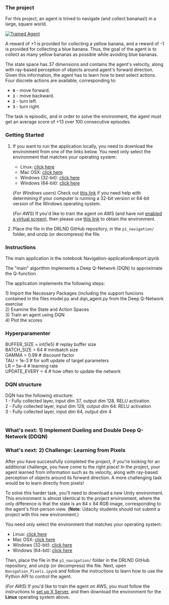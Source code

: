 <!DOCTYPE html>
<html lang="en" data-color-mode="auto" data-light-theme="light" data-dark-theme="dark">
<body>
<h3>The project</h3>
<p>For this project, an agent is trined to navigate (and collect bananas!) in a large, square world.</p>
<p><a target="_blank" rel="noopener noreferrer" href="https://user-images.githubusercontent.com/10624937/42135619-d90f2f28-7d12-11e8-8823-82b970a54d7e.gif"><img src="https://user-images.githubusercontent.com/10624937/42135619-d90f2f28-7d12-11e8-8823-82b970a54d7e.gif" alt="Trained Agent" title="Trained Agent" style="max-width:100%;"></a></p>
<p>A reward of +1 is provided for collecting a yellow banana, and a reward of -1 is provided for collecting a blue banana.  Thus, the goal of the agent is to collect as many yellow bananas as possible while avoiding blue bananas.</p>
<p>The state space has 37 dimensions and contains the agent's velocity, along with ray-based perception of objects around agent's forward direction.  Given this information, the agent has to learn how to best select actions.  Four discrete actions are available, corresponding to:</p>
<ul>
<li><strong><code>0</code></strong> - move forward.</li>
<li><strong><code>1</code></strong> - move backward.</li>
<li><strong><code>2</code></strong> - turn left.</li>
<li><strong><code>3</code></strong> - turn right.</li>
</ul>
<p>The task is episodic, and in order to solve the environment, the agent must get an average score of +13 over 100 consecutive episodes.</p>
<h3>Getting Started</h3>
<ol>
<li>
<p>If you want to run the application locally, you need to download the environment from one of the links below.  You need only select the environment that matches your operating system:</p>
<ul>
<li>Linux: <a href="https://s3-us-west-1.amazonaws.com/udacity-drlnd/P1/Banana/Banana_Linux.zip" rel="nofollow">click here</a></li>
<li>Mac OSX: <a href="https://s3-us-west-1.amazonaws.com/udacity-drlnd/P1/Banana/Banana.app.zip" rel="nofollow">click here</a></li>
<li>Windows (32-bit): <a href="https://s3-us-west-1.amazonaws.com/udacity-drlnd/P1/Banana/Banana_Windows_x86.zip" rel="nofollow">click here</a></li>
<li>Windows (64-bit): <a href="https://s3-us-west-1.amazonaws.com/udacity-drlnd/P1/Banana/Banana_Windows_x86_64.zip" rel="nofollow">click here</a></li>
</ul>
<p>(<em>For Windows users</em>) Check out <a href="https://support.microsoft.com/en-us/help/827218/how-to-determine-whether-a-computer-is-running-a-32-bit-version-or-64" rel="nofollow">this link</a> if you need help with determining if your computer is running a 32-bit version or 64-bit version of the Windows operating system.</p>
<p>(<em>For AWS</em>) If you'd like to train the agent on AWS (and have not <a href="https://github.com/Unity-Technologies/ml-agents/blob/master/docs/Training-on-Amazon-Web-Service.md">enabled a virtual screen</a>), then please use <a href="https://s3-us-west-1.amazonaws.com/udacity-drlnd/P1/Banana/Banana_Linux_NoVis.zip" rel="nofollow">this link</a> to obtain the environment.</p>
</li>
<li>
<p>Place the file in the DRLND GitHub repository, in the <code>p1_navigation/</code> folder, and unzip (or decompress) the file.</p>
</li>
</ol>
<h3>Instructions</h3>
 <p> The main application is the notebook Navigation-application&report.ipynb </p>
 <p> The "main" algorithm implements a Deep Q-Network (DQN) to approximate the Q-function </p>
 <p> The application implements the following steps: </p>
 <p> 1) Import the Necessary Packages (including the support funcions contained in the files model.py and dqn_agent.py from the Deep Q-Network exercise <br>
     2) Examine the State and Action Spaces <br>
     3) Train an agent using DQN <br>
     4) Plot the scores <br>
 </p>
<h3>Hyperparamenter</h3>
<p> BUFFER_SIZE = int(1e5)  # replay buffer size <br>
BATCH_SIZE = 64         # minibatch size <br>
GAMMA = 0.99            # discount factor <br>
TAU = 1e-3              # for soft update of target parameters <br>
LR = 5e-4               # learning rate  <br>
UPDATE_EVERY = 4        # how often to update the network <br></p>
 
 <h3>DQN structure</h3>
<p> DQN has the following structure: <br>
1 - Fully collected layer, input dim 37, output dim 128. RELU activation <br>
2 - Fully collected layer, input dim 128, output dim 64. RELU activation <br>
3 - Fully collected layer, input dim 64, output dim 4 <br>
 <br>
<h3>What's next: 1) Implement Dueling and Double Deep Q-Network (DDQN) </h3>
<h3>What's next: 2) Challenge: Learning from Pixels</h3>
<p>After you have successfully completed the project, if you're looking for an additional challenge, you have come to the right place!  In the project, your agent learned from information such as its velocity, along with ray-based perception of objects around its forward direction.  A more challenging task would be to learn directly from pixels!</p>
<p>To solve this harder task, you'll need to download a new Unity environment.  This environment is almost identical to the project environment, where the only difference is that the state is an 84 x 84 RGB image, corresponding to the agent's first-person view.  (<strong>Note</strong>: Udacity students should not submit a project with this new environment.)</p>
<p>You need only select the environment that matches your operating system:</p>
<ul>
<li>Linux: <a href="https://s3-us-west-1.amazonaws.com/udacity-drlnd/P1/Banana/VisualBanana_Linux.zip" rel="nofollow">click here</a></li>
<li>Mac OSX: <a href="https://s3-us-west-1.amazonaws.com/udacity-drlnd/P1/Banana/VisualBanana.app.zip" rel="nofollow">click here</a></li>
<li>Windows (32-bit): <a href="https://s3-us-west-1.amazonaws.com/udacity-drlnd/P1/Banana/VisualBanana_Windows_x86.zip" rel="nofollow">click here</a></li>
<li>Windows (64-bit): <a href="https://s3-us-west-1.amazonaws.com/udacity-drlnd/P1/Banana/VisualBanana_Windows_x86_64.zip" rel="nofollow">click here</a></li>
</ul>
<p>Then, place the file in the <code>p1_navigation/</code> folder in the DRLND GitHub repository, and unzip (or decompress) the file.  Next, open <code>Navigation_Pixels.ipynb</code> and follow the instructions to learn how to use the Python API to control the agent.</p>
<p>(<em>For AWS</em>) If you'd like to train the agent on AWS, you must follow the instructions to <a href="https://github.com/Unity-Technologies/ml-agents/blob/master/docs/Training-on-Amazon-Web-Service.md">set up X Server</a>, and then download the environment for the <strong>Linux</strong> operating system above.</p>
</article>
  </div>  
  </body>
</html>
